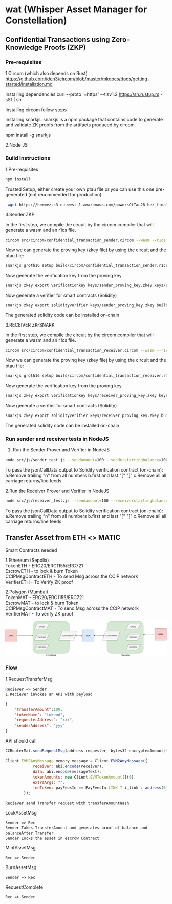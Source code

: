 # wat (Whisper Asset Manager for Constellation)

## Confidential Transactions using Zero-Knowledge Proofs (ZKP)

### Pre-requisites

1.Circom (which also depends on Rust) <https://github.com/iden3/circom/blob/master/mkdocs/docs/getting-started/installation.md>

Installing dependencies
curl --proto '=https' --tlsv1.2 https://sh.rustup.rs -sSf | sh

Installing circom follow steps

Installing snarkjs: snarkjs is a npm package that contains code to generate and validate ZK proofs from the artifacts produced by circom.

npm install -g snarkjs

2.Node JS

### Build Instructions

1.Pre-requisites

<!-- npm i snarkjs circomlibjs circomlib commander -->


```sh
npm install
 ```

Trusted Setup, either create your own ptau file or you can use this one pre-generated (not recommended for production):

```sh
 wget https://hermez.s3-eu-west-1.amazonaws.com/powersOfTau28_hez_final_12.ptau -O ./data/powersOfTau28_hez_final_12.ptau
```

3.Sender ZKP

In the first step, we compile the circuit by the circom compiler that will generate a wasm and an r1cs file.

```sh
circom src/circom/confidential_transaction_sender.circom --wasm --r1cs -o ./build/circom
```

Now we can generate the proving key (zkey file) by using the circuit and the ptau file:

```sh
snarkjs groth16 setup build/circom/confidential_transaction_sender.r1cs data/powersOfTau28_hez_final_12.ptau keys/sender_proving_key.zkey
```

Now generate the verification key from the proving key 

```sh
snarkjs zkey export verificationkey keys/sender_proving_key.zkey keys/sender_verification_key.json
```

Now generate a verifier for smart contracts (Solidity)

```sh
snarkjs zkey export solidityverifier keys/sender_proving_key.zkey build/solidity/sender_verifier.sol
```

The generated solidity code can be installed on-chain

3.RECEIVER ZK-SNARK

In the first step, we compile the circuit by the circom compiler that will generate a wasm and an r1cs file.

```sh
circom src/circom/confidential_transaction_receiver.circom --wasm --r1cs -o ./build/circom
```

Now we can generate the proving key (zkey file) by using the circuit and the ptau file:

```sh
snarkjs groth16 setup build/circom/confidential_transaction_receiver.r1cs data/powersOfTau28_hez_final_12.ptau keys/receiver_proving_key.zkey
```

Now generate the verification key from the proving key 

```sh
snarkjs zkey export verificationkey keys/receiver_proving_key.zkey keys/receiver_verification_key.json
```

Now generate a verifier for smart contracts (Solidity)

```sh
snarkjs zkey export solidityverifier keys/receiver_proving_key.zkey build/solidity/receiver_verifier.sol
```

The generated solidity code can be installed on-chain

### Run sender and receiver tests in NodeJS

1. Run the Sender Prover and Verifier in NodeJS

```sh
node src/js/sender_test.js --sendamount=100 --senderstartingbalance=1000 --sendersalt=1234567890
```

To pass the jsonCallData output to Solidity verification contract (on-chain):
a.Remove trailing "n" from all numbers
b.first and last "[" "]"
c.Remove all all carriage returns/line feeds

2.Run the Receiver Prover and Verifier in NodeJS

```sh
node src/js/receiver_test.js --sendamount=100 --receiverstartingbalance=1000 --receiversalt=987654321
```

To pass the jsonCallData output to Solidity verification contract (on-chain):
a.Remove trailing "n" from all numbers
b.first and last "[" "]"
c.Remove all all carriage returns/line feeds

## Transfer Asset from ETH <> MATIC

Smart Contracts needed

1.Ethereum (Sepolia)<br>
TokenETH - ERC20/ERC1155/ERC721<br>
EscrowETH - to lock & burn Token<br>
CCIPMsgContractETH - To send Msg across the CCIP network<br>
VerifierETH - To Verify ZK proof<br>

2.Polygon (Mumbai)<br>
TokenMAT - ERC20/ERC1155/ERC721<br>
EscrowMAT - to lock & burn Token<br>
CCIPMsgContractMAT - To send Msg across the CCIP network<br>
VerifierMAT - To verify ZK proof<br>


![Alt text](basic.jpg)
### Flow


1.RequestTransferMsg

    Reciever => Sender
    1.Reciever invokes an API with payload 
    
```JSON
{ 
    "transferAmount":100, 
    "tokenName": "tokenA", 
    "requesterAddress": "xxx", 
    "senderAddress": "yyy"
}
```
API should call 
```js
CCRouterMat.sendRequestMsg(address requester, bytes32 encryptedAmount/transferAmountHash, string tokenName, bytes32 proof) 
```

```js
Client.EVM2AnyMessage memory message = Client.EVM2AnyMessage({
            receiver: abi.encode(receiver),
            data: abi.encode(messageText),
            tokenAmounts: new Client.EVMTokenAmount[](0),
            extraArgs: "",
            feeToken: payFeesIn == PayFeesIn.LINK ? i_link : address(0)
        });

```

    Reciever send Transfer request with transferAmountHash

LockAssetMsg

    Sender => Rec
    Sender Takes TransferAmount and generates proof of balance and balanceAfter Transfer
    Sender Locks the asset in escrow Contract

MintAssetMsg

    Rec => Sender

BurnAssetMsg 

    Sender => Rec

RequestComplete

    Rec => Sender

